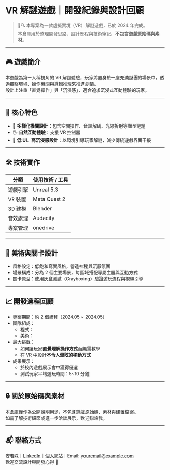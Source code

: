 # VR 解謎遊戲｜開發紀錄與設計回顧

> 🧠🔍 本專案為一款虛擬實境（VR）解謎遊戲，已於 2024 年完成。  
> 本倉庫用於整理開發思路、設計歷程與技術筆記，**不包含遊戲原始碼與素材**。

---

## 🎮 遊戲簡介

本遊戲為第一人稱視角的 VR 解謎體驗，玩家將置身於一座充滿謎團的場景中，透過觀察環境、操作機關與邏輯推理來推進劇情。  
設計上注重「直覺操作」與「沉浸感」，適合追求沉浸式互動體驗的玩家。

---

## 🧩 核心特色

- 🧠 **多樣化機關設計**：包含空間操作、音訊解碼、光線折射等類型謎題
- 🖐 **自然互動體驗**：支援 VR 控制器
- 🎨 **低 UI、高沉浸感設計**：以環境引導玩家解謎，減少傳統遊戲界面干擾

---

## 🛠️ 技術實作

| 分類         | 使用技術 / 工具           |
|--------------|----------------------------|
| 遊戲引擎     | Unreal 5.3      |
| VR 裝置      | Meta Quest 2                |
| 3D 建模      | Blender                     |
| 音效處理     | Audacity                     |
| 專案管理     | onedrive        |

---

## 🎨 美術與關卡設計

- 風格設定：低飽和寫實風格，營造神秘與沉靜氛圍  
- 場景構成：分為 2 個主要場景，每區域搭配專屬主題與互動方式  
- 關卡原型：使用灰盒測試（Grayboxing）驗證遊玩流程與視線引導



---

## 📈 開發過程回顧

- 專案期間：約 2 個禮拜（2024.05 ~ 2024.05）
- 團隊組成：
  - 程式：
  - 美術：
- 最大挑戰：
  - 如何讓玩家**直覺理解操作方式**而無需教學
  - 在 VR 中設計**不令人暈眩的移動方式**
- 成果展示：
  - 於校內遊戲展示會中獲得優選
  - 測試玩家平均遊玩時間：5~10 分鐘

---

## 🔒 關於原始碼與素材

本倉庫僅作為公開說明用途，不包含遊戲原始碼、素材與建置檔案。  
如需了解技術細節或進一步洽談展示，歡迎聯絡我。

---

## 📬 聯絡方式

安若殊｜[LinkedIn](#)｜[個人網站](https://noveres.github.io/)｜Email: youremail@example.com  
歡迎交流設計與開發心得 🙌
